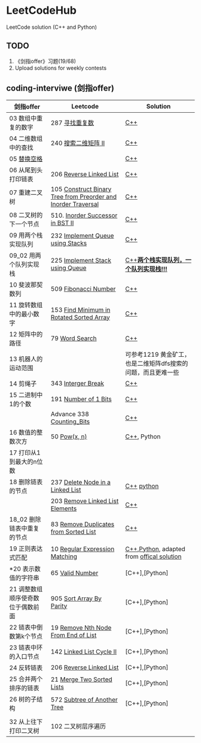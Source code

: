 # LeetCodeHub
LeetCode solution (C++ and Python)

## TODO
1. 《剑指offer》习题(19/68)
2. Upload solutions for weekly contests

## coding-interviwe (剑指offer)
| 剑指offer | Leetcode | Solution |  
| --- | --- | --- | 
| 03 数组中重复的数字 | 287 [寻找重复数](https://leetcode-cn.com/problems/find-the-duplicate-number/) | [C++](https://github.com/codename1995/LeetCodeHub/blob/master/cpp/287_Find_the_Duplicate_Number/Find_the_Duplicate_Number.cpp) |  
| 04 二维数组中的查找 | 240 [搜索二维矩阵 II](https://leetcode-cn.com/problems/search-a-2d-matrix-ii/) | [C++](https://github.com/codename1995/LeetCodeHub/blob/master/cpp/240_Search_a_2D_Matrix_II/Search_a_2D_Matrix_II.cpp)  |  
| 05 [替换空格](https://www.nowcoder.com/practice/4060ac7e3e404ad1a894ef3e17650423?tpId=13&tqId=11155&tPage=1&rp=1&ru=/ta/coding-interviews&qru=/ta/coding-interviews/question-ranking) |  | [C++](https://github.com/codename1995/LeetCodeHub/blob/master/cpp/coding_interview_05_ReplaceSpace/05_ReplaceSpace.cpp) | 
|06 从尾到头打印链表|206 [Reverse Linked List](https://leetcode-cn.com/problems/reverse-linked-list/)| [C++](https://github.com/codename1995/LeetCodeHub/blob/master/cpp/206_Reverse_Linked_List/Reverse_Linked_List.cpp)|
|07 重建二叉树| 105 [Construct Binary Tree from Preorder and Inorder Traversal](https://leetcode-cn.com/problems/construct-binary-tree-from-preorder-and-inorder-traversal/)| [C++](https://github.com/codename1995/LeetCodeHub/blob/master/cpp/105_Construct_Binary_Tree_from_Preorder_and_Inorder/Construct_Binary_Tree_from_Preorder_and_Inorder.cpp)|
|08 二叉树的下一个节点|510. [Inorder Successor in BST II](https://leetcode-cn.com/problems/inorder-successor-in-bst-ii/)| [C++](https://github.com/codename1995/LeetCodeHub/blob/master/cpp/510_Inorder_Successor_in_BST_II/Inorder_Successor_in_BST_II.cpp) |
|09 用两个栈实现队列   |  232 [Implement Queue using Stacks](https://leetcode-cn.com/problems/implement-queue-using-stacks/) | [C++](https://github.com/codename1995/LeetCodeHub/blob/master/cpp/232_Implement_Queue_using_Stacks/Implement_Queue_using_Stacks.cpp)  |
| 09_02 用两个队列实现栈   |  225 [Implement Stack using Queue](https://leetcode-cn.com/problems/implement-stack-using-queues/)  | [C++](https://github.com/codename1995/LeetCodeHub/blob/master/cpp/225_Implement_Stack_using_Queue/Implement_Stack_using_Queue.cpp)<u>**两个栈实现队列，一个队列实现栈!!!**</u>  |
| 10 斐波那契数列  |509 [Fibonacci Number](https://leetcode-cn.com/problems/fibonacci-number/)   | [C++]()  |
| 11 旋转数组中的最小数字  | 153 [Find Minimum in Rotated Sorted Array](https://leetcode-cn.com/problems/find-minimum-in-rotated-sorted-array/)  | [C++](https://github.com/codename1995/LeetCodeHub/blob/master/cpp/153_Find_Minimum_in_Rotated_Sorted_Array/Find_Minimum_in_Rotated_Sorted_Array.cpp)   |
| 12 矩阵中的路径  | 79 [Word Search](https://leetcode-cn.com/problems/word-search/)  | [C++](https://github.com/codename1995/LeetCodeHub/blob/master/cpp/79_Word_Search/Word_Search.cpp)  |
| 13 机器人的运动范围  |   | 可参考1219 黄金矿工，也是二维矩阵dfs搜索的问题，而且更难一些  |
| 14 剪绳子 | 343 [Interger Break](https://leetcode-cn.com/problems/integer-break/)   | [C++](https://github.com/codename1995/LeetCodeHub/blob/master/cpp/343_Interger_Break/Interger_Break.cpp)  |
| 15 二进制中1的个数  | 191 [Number of 1 Bits](https://leetcode-cn.com/problems/number-of-1-bits/)  | [C++](https://github.com/codename1995/LeetCodeHub/blob/master/cpp/191_Number_of_1_Bits/Number_of_1_Bits.cpp)  |
||Advance 338 [Counting_Bits](https://leetcode-cn.com/problems/counting-bits/)|[C++](https://github.com/codename1995/LeetCodeHub/blob/master/cpp/338_Counting_Bits/338_Counting_Bits.cpp)|
| 16 数值的整数次方 | 50 [Pow(x, n)](https://leetcode-cn.com/problems/powx-n/)  | [C++](https://github.com/codename1995/LeetCodeHub/blob/master/cpp/50_Pow/Pow.cpp), Python   |
| 17 打印从1到最大的n位数 |   |   |
| 18 删除链表的节点  | 237 [Delete Node in a Linked List](https://leetcode-cn.com/problems/delete-node-in-a-linked-list/)  | [C++](https://github.com/codename1995/LeetCodeHub/blob/master/cpp/237_Delete_Node_in_a_Linked_List/Delete_Node_in_a_Linked_List.cpp) [python](https://github.com/codename1995/LeetCodeHub/blob/master/python/237.DeleteNodeInALinkedList.py)  |
|   | 203 [Remove Linked List Elements](https://leetcode-cn.com/problems/remove-linked-list-elements/) | [C++](https://github.com/codename1995/LeetCodeHub/blob/master/cpp/203_Remove_Linked_List_Elements/Remove_Linked_List_Elements.cpp)  |
| 18_02 删除链表中重复的节点  | 83 [Remove Duplicates from Sorted List](https://leetcode-cn.com/problems/remove-duplicates-from-sorted-list/)  | [C++](https://github.com/codename1995/LeetCodeHub/blob/master/cpp/83_Remove_Duplicates_from_Sorted_List/Remove_Duplicates_from_Sorted_List.cpp)  |
| 19 正则表达式匹配  | 10 [Regular Expression Matching](https://leetcode-cn.com/problems/regular-expression-matching/) | [C++](https://github.com/codename1995/LeetCodeHub/blob/master/cpp/10_Regular_Expression_Matching/Regular_Expression_Matching.cpp),[Python](https://github.com/codename1995/LeetCodeHub/blob/master/python/10.RegularExpressionMatching.py), adapted from [offical solution](https://leetcode-cn.com/problems/regular-expression-matching/solution/zheng-ze-biao-da-shi-pi-pei-by-leetcode/)  |
| *20 表示数值的字符串  | 65 [Valid Number](https://github.com/codename1995/LeetCodeHub/blob/master/cpp/65_Valid_Number/Valid_Number.cpp) | [C++],[Python]  |
| 21 调整数组顺序使奇数位于偶数前面  |905 [Sort Array By Parity](https://leetcode.com/problems/sort-array-by-parity/) | [C++],[Python]  |
| 22 链表中倒数第k个节点  |19 [Remove Nth Node From End of List](https://leetcode-cn.com/problems/remove-nth-node-from-end-of-list/) | [C++],[Python] |
| 23 链表中环的入口节点  |142 [Linked List Cycle II](https://leetcode.com/problems/linked-list-cycle-ii/) | [C++],[Python]  |
| 24 反转链表  |206 [Reverse Linked List](https://leetcode-cn.com/problems/reverse-linked-list/) | [C++],[Python]  |
| 25 合并两个排序的链表  |21 [Merge Two Sorted Lists](https://leetcode-cn.com/problems/merge-two-sorted-lists/) | [C++],[Python]  |
| 26 树的子结构  | 572 [Subtree of Another Tree](https://leetcode-cn.com/problems/subtree-of-another-tree/) | [C++],[Python]  |
|   |   |   |
|32 从上往下打印二叉树|102 二叉树层序遍历||

<!-- |   | [](https://leetcode-cn.com/problems/ | [C++](),[Python]()  | -->
<!-- [C++](),[Python]() -->
<!-- [](https://leetcode-cn.com/problems/) -->